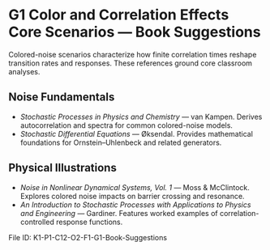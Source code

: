 # G1 Color and Correlation Effects Core Scenarios — Book Suggestions

Colored-noise scenarios characterize how finite correlation times reshape transition rates and responses. These references ground core classroom analyses.

## Noise Fundamentals
* *Stochastic Processes in Physics and Chemistry* — van Kampen. Derives autocorrelation and spectra for common colored-noise models.
* *Stochastic Differential Equations* — Øksendal. Provides mathematical foundations for Ornstein–Uhlenbeck and related generators.

## Physical Illustrations
* *Noise in Nonlinear Dynamical Systems, Vol. 1* — Moss & McClintock. Explores colored noise impacts on barrier crossing and resonance.
* *An Introduction to Stochastic Processes with Applications to Physics and Engineering* — Gardiner. Features worked examples of correlation-controlled response functions.

File ID: K1-P1-C12-O2-F1-G1-Book-Suggestions
